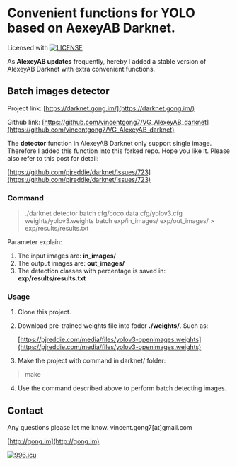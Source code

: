 #  Convenient functions for YOLO based on AexeyAB Darknet.

Licensed with [![LICENSE](https://img.shields.io/badge/license-Anti%20996-blue.svg)](https://github.com/996icu/996.ICU/blob/master/LICENSE)




As **AlexeyAB updates** frequently, hereby I added a stable version of AlexeyAB Darknet with extra convenient functions.


## Batch images detector
Project link: [https://darknet.gong.im/](https://darknet.gong.im/)

Github link: [https://github.com/vincentgong7/VG_AlexeyAB_darknet](https://github.com/vincentgong7/VG_AlexeyAB_darknet)

The **detector** function in AlexeyAB Darknet only support single image. Therefore I added this function into this forked repo. Hope you like it. Please also refer to this post for detail:

[https://github.com/pjreddie/darknet/issues/723](https://github.com/pjreddie/darknet/issues/723)

### Command
>./darknet detector batch cfg/coco.data cfg/yolov3.cfg weights/yolov3.weights batch exp/in_images/ exp/out_images/ > exp/results/results.txt

Parameter explain:
1. The input images are: **in_images/**
2. The output images are: **out_images/**
3. The detection classes with percentage is saved in: **exp/results/results.txt**

### Usage
1. Clone this project.
2. Download pre-trained weights file into foder **./weights/**. Such as: 

    [https://pjreddie.com/media/files/yolov3-openimages.weights](https://pjreddie.com/media/files/yolov3-openimages.weights)

3. Make the project with command in darknet/ folder: 
>make
4. Use the command described above to perform batch detecting images.

## Contact
Any questions please let me know.
vincent.gong7[at]gmail.com


[http://gong.im](http://gong.im)

[![996.icu](https://img.shields.io/badge/link-996.icu-red.svg)](https://996.icu)
